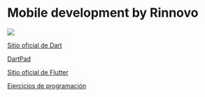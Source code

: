 # Mobile development by Rinnovo

![](https://scontent.fsal1-1.fna.fbcdn.net/v/t31.0-8/p960x960/17039126_1435877326423489_7518829945975956428_o.png?_nc_cat=107&_nc_oc=AQk8MFFN94g4FLkZwBz1CdhClOdWx-ySczSH3ybYC6yvhybvD9O5tbzsOHfJ5D2zYns&_nc_ht=scontent.fsal1-1.fna&oh=3edaf2be4e6961f913596f2e0c3aea73&oe=5E4184BA)

[Sitio oficial de Dart](https://dart.dev/)

[DartPad](https://dartpad.dartlang.org/)

[Sitio oficial de Flutter](https://flutter.dev/)

[Ejercicios de programación](https://adriann.github.io/programming_problems.html)
